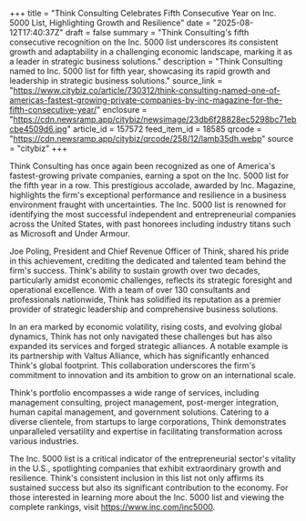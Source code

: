 +++
title = "Think Consulting Celebrates Fifth Consecutive Year on Inc. 5000 List, Highlighting Growth and Resilience"
date = "2025-08-12T17:40:37Z"
draft = false
summary = "Think Consulting's fifth consecutive recognition on the Inc. 5000 list underscores its consistent growth and adaptability in a challenging economic landscape, marking it as a leader in strategic business solutions."
description = "Think Consulting named to Inc. 5000 list for fifth year, showcasing its rapid growth and leadership in strategic business solutions."
source_link = "https://www.citybiz.co/article/730312/think-consulting-named-one-of-americas-fastest-growing-private-companies-by-inc-magazine-for-the-fifth-consecutive-year/"
enclosure = "https://cdn.newsramp.app/citybiz/newsimage/23db6f28828ec5298bc71ebcbe4509d6.jpg"
article_id = 157572
feed_item_id = 18585
qrcode = "https://cdn.newsramp.app/citybiz/qrcode/258/12/lamb35dh.webp"
source = "citybiz"
+++

<p>Think Consulting has once again been recognized as one of America's fastest-growing private companies, earning a spot on the Inc. 5000 list for the fifth year in a row. This prestigious accolade, awarded by Inc. Magazine, highlights the firm's exceptional performance and resilience in a business environment fraught with uncertainties. The Inc. 5000 list is renowned for identifying the most successful independent and entrepreneurial companies across the United States, with past honorees including industry titans such as Microsoft and Under Armour.</p><p>Joe Poling, President and Chief Revenue Officer of Think, shared his pride in this achievement, crediting the dedicated and talented team behind the firm's success. Think's ability to sustain growth over two decades, particularly amidst economic challenges, reflects its strategic foresight and operational excellence. With a team of over 130 consultants and professionals nationwide, Think has solidified its reputation as a premier provider of strategic leadership and comprehensive business solutions.</p><p>In an era marked by economic volatility, rising costs, and evolving global dynamics, Think has not only navigated these challenges but has also expanded its services and forged strategic alliances. A notable example is its partnership with Valtus Alliance, which has significantly enhanced Think's global footprint. This collaboration underscores the firm's commitment to innovation and its ambition to grow on an international scale.</p><p>Think's portfolio encompasses a wide range of services, including management consulting, project management, post-merger integration, human capital management, and government solutions. Catering to a diverse clientele, from startups to large corporations, Think demonstrates unparalleled versatility and expertise in facilitating transformation across various industries.</p><p>The Inc. 5000 list is a critical indicator of the entrepreneurial sector's vitality in the U.S., spotlighting companies that exhibit extraordinary growth and resilience. Think's consistent inclusion in this list not only affirms its sustained success but also its significant contribution to the economy. For those interested in learning more about the Inc. 5000 list and viewing the complete rankings, visit <a href='https://www.inc.com/inc5000' rel='nofollow' target='_blank'>https://www.inc.com/inc5000</a>.</p>